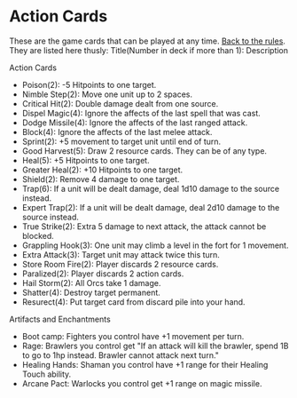 # Action Cards
These are the game cards that can be played at any time. [Back to the rules](README.md).  
They are listed here thusly: Title(Number in deck if more than 1): Description

Action Cards
- Poison(2): -5 Hitpoints to one target.
- Nimble Step(2): Move one unit up to 2 spaces.
- Critical Hit(2): Double damage dealt from one source.
- Dispel Magic(4): Ignore the affects of the last spell that was cast.
- Dodge Missile(4): Ignore the affects of the last ranged attack.
- Block(4): Ignore the affects of the last melee attack.
- Sprint(2): +5 movement to target unit until end of turn.
- Good Harvest(5): Draw 2 resource cards. They can be of any type.
- Heal(5): +5 Hitpoints to one target.
- Greater Heal(2): +10 Hitpoints to one target.
- Shield(2): Remove 4 damage to one target.
- Trap(6): If a unit will be dealt damage, deal 1d10 damage to the source instead.
- Expert Trap(2): If a unit will be dealt damage, deal 2d10 damage to the source instead.
- True Strike(2): Extra 5 damage to next attack, the attack cannot be blocked.
- Grappling Hook(3): One unit may climb a level in the fort for 1 movement.
- Extra Attack(3): Target unit may attack twice this turn.
- Store Room Fire(2): Player discards 2 resource cards.
- Paralized(2): Player discards 2 action cards.
- Hail Storm(2): All Orcs take 1 damage.
- Shatter(4): Destroy target permanent.
- Resurect(4): Put target card from discard pile into your hand.

Artifacts and Enchantments
- Boot camp: Fighters you control have +1 movement per turn.
- Rage: Brawlers you control get "If an attack will kill the brawler, spend 1B to go to 1hp instead. Brawler cannot attack next turn."
- Healing Hands: Shaman you control have +1 range for their Healing Touch ability.
- Arcane Pact: Warlocks you control get +1 range on magic missile.
